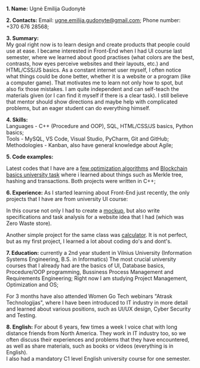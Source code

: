 **1. Name:** Ugnė Emilija Gudonytė

**2. Contacts:** 
Email: ugne.emilija.gudonyte@gmail.com; Phone number: +370 676 28568;

**3. Summary:**  
My goal right now is to learn design and create products that people could use at ease. I became interested in Front-End when I had UI course last semester, where we learned about good practises (what colors are the best, contrasts, how eyes perceive websites and their layouts, etc.) and HTML/CSS/JS basics. As a constant internet user myself, I often notice what things could be done better, whether it is a website or a program (like a computer game). That motivates me to learn not only how to spot, but also fix those mistakes. I am quite independent and can self-teach the materials given (or I can find it myself if there is a clear task). I still believe that mentor should show directions and maybe help with complicated problems, but an eager student can do everything himself.

**4. Skills:**  
Languages - C++ (Procedure and OOP), SQL, HTML/CSS/JS basics, Python basics;  
Tools - MySQL, VS Code, Visual Studio, PyCharm, Git and GitHub;  
Methodologies - Kanban, also have general knowledge about Agile;  

**5. Code examples:**  

Latest codes that I have are a [few optimization algorithms](https://github.com/GudUgne/Opti_1/blob/main/Source.cpp) and [Blockchain basics university task](https://github.com/GudUgne/Block_2/blob/main/Block_2/Block_2.cpp) where i learned about things such as Merkle tree, hashing and transactions. Both projects were written in C++;

**6. Experience:** 
As I started learning about Front-End just recently, the only projects that I have are from university UI course:  

In this course not only I had to create a [mockup](https://www.figma.com/file/Ti46rTTimhQqbP0cpHSL0X/Untitled?node-id=0%3A1), but also write specifications and task analysis for a website idea that I had (which was Zero Waste store).

Another simple project for the same class was [calculator](https://github.com/GudUgne/Old_Calc). It is not perfect, but as my first project, I learned a lot about coding do's and dont's.

**7. Education:** currently a 2nd year student in Vilnius University (Information Systems Engineering, B.S. in Informatics) 
The most crucial university courses that I already had are the basics of UI, Database basics, Procedure/OOP programming, Bussiness Process Management and Requirements Engineering;
Right now I am studying Project Management, Optimization and OS;

For 3 months have also attended Women Go Tech webinars "Atrask Technologijas", 
where I have been introduced to IT industry in more detail and learned about various positions, such as UI/UX design, Cyber Security and Testing.

**8. English:**
For about 6 years, few times a week I voice chat with long distance friends from North America. 
They work in IT industry too, so we often discuss their experiences and problems that they have encountered, as well as share materials, such as books or videos (everything is in English).  
I also had a mandatory C1 level English university course for one semester. 
